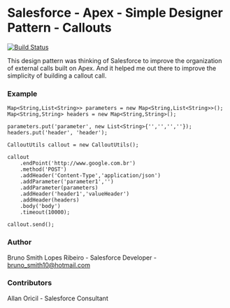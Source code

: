 # Salesforce - Apex - Simple Designer Pattern - Callouts

[![Build Status](https://travis-ci.org/joemccann/dillinger.svg?branch=master)](https://github.com/brunoslribeiro/salesforceapexcalloutsutils)

This design pattern was thinking of Salesforce to improve the organization of external calls built on Apex. And it helped me out there to improve the simplicity of building a callout call.

### Example
```apex
Map<String,List<String>> parameters = new Map<String,List<String>>();
Map<String,String> headers = new Map<String,String>();

parameters.put('parameter', new List<String>{'','','',''});                
headers.put('header', 'header');

CalloutUtils callout = new CalloutUtils();

callout
    .endPoint('http://www.google.com.br')        	      
    .method('POST')            
    .addHeader('Content-Type','application/json')
    .addParameter('parameter1','')
    .addParameter(parameters)
    .addHeader('header1','valueHeader')
    .addHeader(headers)
    .body('body')    
    .timeout(10000);

callout.send();

```
### Author
Bruno Smith Lopes Ribeiro - Salesforce Developer - bruno_smith10@hotmail.com

### Contributors
Allan Oricil - Salesforce Consultant
